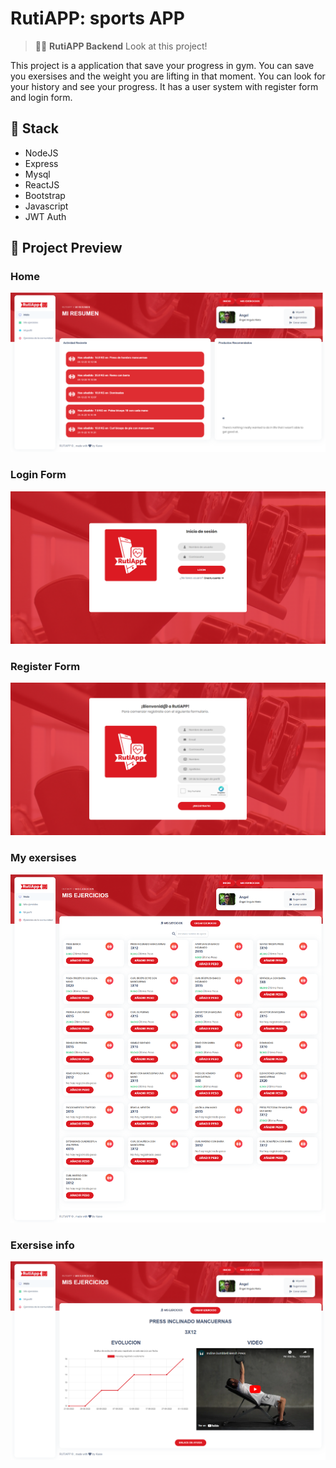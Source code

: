 # RutiAPP: sports APP

> 🧑‍🚀 **RutiAPP Backend** Look at this project!

This project is a application that save your progress in gym. You can save you exersises and the weight you are lifting in that moment. You can look for your history and see your progress. It has a user system with register form and login form.

## 👀 Stack

- NodeJS
- Express
- Mysql
- ReactJS
- Bootstrap
- Javascript
- JWT Auth

## 🚀 Project Preview

### Home

![Home preview](https://github.com/rutiapp/RutiAPPBackend/blob/main/home.png?raw=true)

### Login Form

![Login form preview](https://github.com/rutiapp/RutiAPPBackend/blob/main/login.png?raw=true)

### Register Form

![Register form preview](https://github.com/rutiapp/RutiAPPBackend/blob/main/register.png?raw=true)

### My exersises

![My exersises preview](https://github.com/rutiapp/RutiAPPBackend/blob/main/ejercicios.png?raw=true)

### Exersise info

![Exersise preview](https://github.com/rutiapp/RutiAPPBackend/blob/main/exersise.png?raw=true)
